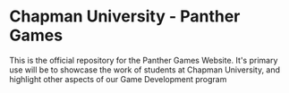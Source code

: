 # Chapman University - Panther Games 

This is the official repository for the Panther Games Website. It's primary use will be to showcase the work of students at Chapman University, and highlight other aspects of our Game Development program
